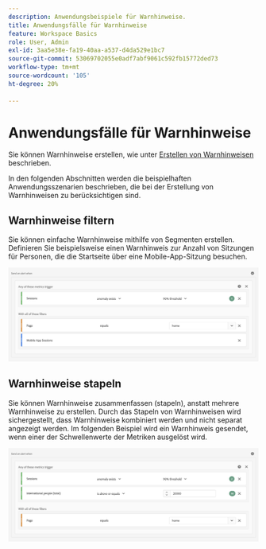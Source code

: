 ```yaml
---
description: Anwendungsbeispiele für Warnhinweise.
title: Anwendungsfälle für Warnhinweise
feature: Workspace Basics
role: User, Admin
exl-id: 3aa5e38e-fa19-40aa-a537-d4da529e1bc7
source-git-commit: 53069702055e0adf7abf9061c592fb15772ded73
workflow-type: tm+mt
source-wordcount: '105'
ht-degree: 20%

---
```


# Anwendungsfälle für Warnhinweise

Sie können Warnhinweise erstellen, wie unter [Erstellen von Warnhinweisen](/help/components/c-intelligent-alerts/alert-builder.md) beschrieben.

In den folgenden Abschnitten werden die beispielhaften Anwendungsszenarien beschrieben, die bei der Erstellung von Warnhinweisen zu berücksichtigen sind.

## Warnhinweise filtern

Sie können einfache Warnhinweise mithilfe von Segmenten erstellen. Definieren Sie beispielsweise einen Warnhinweis zur Anzahl von Sitzungen für Personen, die die Startseite über eine Mobile-App-Sitzung besuchen.


![](assets/alerts-example1.png)



## Warnhinweise stapeln

Sie können Warnhinweise zusammenfassen (stapeln), anstatt mehrere Warnhinweise zu erstellen. Durch das Stapeln von Warnhinweisen wird sichergestellt, dass Warnhinweise kombiniert werden und nicht separat angezeigt werden. Im folgenden Beispiel wird ein Warnhinweis gesendet, wenn einer der Schwellenwerte der Metriken ausgelöst wird.

![](assets/alerts-example2.png)
